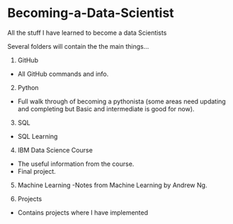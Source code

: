 # Becoming-a-Data-Scientist
All the stuff I have learned to become a data Scientists


Several folders will contain the the main things...

1. GitHub
  - All GitHub commands and info.



2. Python
  - Full walk through of becoming a pythonista (some areas need updating and completing but Basic and intermediate is good for now).
  
  
  
3. SQL 
  - SQL Learning
  
  
  
4. IBM Data Science Course
  - The useful information from the course.
  - Final project.



5. Machine Learning
  -Notes from Machine Learning by Andrew Ng.



6. Projects
  - Contains projects where I have implemented 
